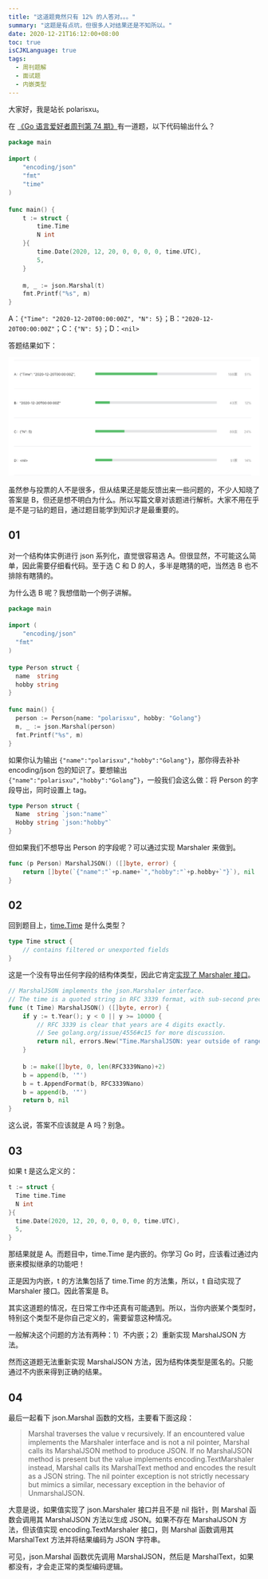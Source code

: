 ```yaml
---
title: "这道题竟然只有 12% 的人答对。。。"
summary: "这题是有点坑，但很多人对结果还是不知所以。"
date: 2020-12-21T16:12:00+08:00
toc: true
isCJKLanguage: true
tags: 
  - 周刊题解
  - 面试题
  - 内嵌类型
---
```


大家好，我是站长 polarisxu。

在 [《Go 语言爱好者周刊第 74 期》](https://mp.weixin.qq.com/s/oDMSFjjzGbu7kkERM8ilGw)有一道题，以下代码输出什么？

```go
package main

import (
	"encoding/json"
	"fmt"
	"time"
)

func main() {
	t := struct {
		time.Time
		N int
	}{
		time.Date(2020, 12, 20, 0, 0, 0, 0, time.UTC),
		5,
	}

	m, _ := json.Marshal(t)
	fmt.Printf("%s", m)
}
```

A：`{"Time": "2020-12-20T00:00:00Z", "N": 5}`；B：`"2020-12-20T00:00:00Z"`；C：`{"N": 5}`；D：`<nil>`

答题结果如下：

![](imgs/weekly-question-time.png)

虽然参与投票的人不是很多，但从结果还是能反馈出来一些问题的，不少人知晓了答案是 B，但还是想不明白为什么。所以写篇文章对该题进行解析。大家不用在乎是不是刁钻的题目，通过题目能学到知识才是最重要的。

## 01

对一个结构体实例进行 json 系列化，直觉很容易选 A。但很显然，不可能这么简单，因此需要仔细看代码。至于选 C 和 D 的人，多半是瞎猜的吧，当然选 B 也不排除有瞎猜的。

为什么选 B 呢？我想借助一个例子讲解。

```go
package main

import (
	"encoding/json"
  "fmt"
)

type Person struct {
  name  string
  hobby string
}	

func main() {
  person := Person{name: "polarisxu", hobby: "Golang"}
  m, _ := json.Marshal(person)
  fmt.Printf("%s", m)
}
```

如果你认为输出 `{"name":"polarisxu","hobby":"Golang"}`，那你得去补补 encoding/json 包的知识了。要想输出  `{"name":"polarisxu","hobby":"Golang”}`，一般我们会这么做：将 Person 的字段导出，同时设置上 tag。

```go
type Person struct {
  Name  string `json:"name"`
  Hobby string `json:"hobby"`
}
```

但如果我们不想导出 Person 的字段呢？可以通过实现 Marshaler 来做到。

```go
func (p Person) MarshalJSON() ([]byte, error) {
	return []byte(`{"name":"`+p.name+`","hobby":"`+p.hobby+`"}`), nil
}
```

## 02

回到题目上，[time.Time](https://docs.studygolang.com/pkg/time/#Time) 是什么类型？

```go
type Time struct {
    // contains filtered or unexported fields
}
```

这是一个没有导出任何字段的结构体类型，因此它肯定[实现了 Marshaler 接口](https://docs.studygolang.com/src/time/time.go?s=38148:38191#L1230)。

```go
// MarshalJSON implements the json.Marshaler interface.
// The time is a quoted string in RFC 3339 format, with sub-second precision added if present.
func (t Time) MarshalJSON() ([]byte, error) {
	if y := t.Year(); y < 0 || y >= 10000 {
		// RFC 3339 is clear that years are 4 digits exactly.
		// See golang.org/issue/4556#c15 for more discussion.
		return nil, errors.New("Time.MarshalJSON: year outside of range [0,9999]")
	}

	b := make([]byte, 0, len(RFC3339Nano)+2)
	b = append(b, '"')
	b = t.AppendFormat(b, RFC3339Nano)
	b = append(b, '"')
	return b, nil
}
```

这么说，答案不应该就是 A 吗？别急。

## 03

如果 t 是这么定义的：

```go
t := struct {
  Time time.Time
  N int
}{
  time.Date(2020, 12, 20, 0, 0, 0, 0, time.UTC),
  5,
}
```

那结果就是 A。而题目中，time.Time 是内嵌的。你学习 Go 时，应该看过通过内嵌来模拟继承的功能吧！

正是因为内嵌，t 的方法集包括了 time.Time 的方法集，所以，t 自动实现了 Marshaler 接口。因此答案是 B。

其实这道题的情况，在日常工作中还真有可能遇到。所以，当你内嵌某个类型时，特别这个类型不是你自己定义的，需要留意这种情况。

一般解决这个问题的方法有两种：1）不内嵌；2）重新实现 MarshalJSON 方法。

然而这道题无法重新实现 MarshalJSON 方法，因为结构体类型是匿名的。只能通过不内嵌来得到正确的结果。

## 04

最后一起看下 json.Marshal 函数的文档，主要看下面这段：

> Marshal traverses the value v recursively. If an encountered value implements the Marshaler interface and is not a nil pointer, Marshal calls its MarshalJSON method to produce JSON. If no MarshalJSON method is present but the value implements encoding.TextMarshaler instead, Marshal calls its MarshalText method and encodes the result as a JSON string. The nil pointer exception is not strictly necessary but mimics a similar, necessary exception in the behavior of UnmarshalJSON.

大意是说，如果值实现了 json.Marshaler 接口并且不是 nil 指针，则 Marshal 函数会调用其 MarshalJSON 方法以生成 JSON。如果不存在 MarshalJSON 方法，但该值实现 encoding.TextMarshaler 接口，则 Marshal 函数调用其 MarshalText 方法并将结果编码为 JSON 字符串。

可见，json.Marshal 函数优先调用 MarshalJSON，然后是 MarshalText，如果都没有，才会走正常的类型编码逻辑。